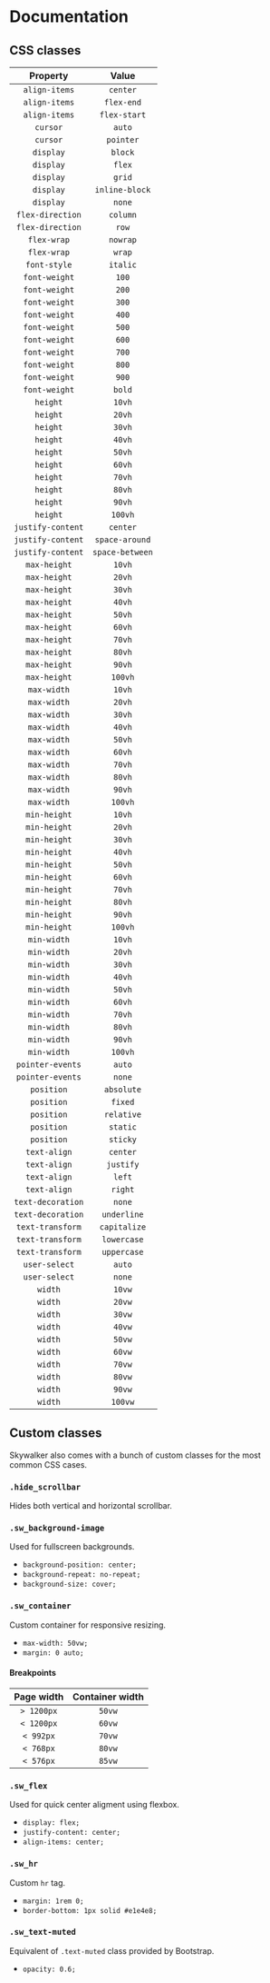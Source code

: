 # Documentation

## CSS classes

|     Property      |      Value      |
| :---------------: | :-------------: |
|   `align-items`   |    `center`     |
|   `align-items`   |   `flex-end`    |
|   `align-items`   |  `flex-start`   |
|     `cursor`      |     `auto`      |
|     `cursor`      |    `pointer`    |
|     `display`     |     `block`     |
|     `display`     |     `flex`      |
|     `display`     |     `grid`      |
|     `display`     | `inline-block`  |
|     `display`     |     `none`      |
| `flex-direction`  |    `column`     |
| `flex-direction`  |      `row`      |
|    `flex-wrap`    |    `nowrap`     |
|    `flex-wrap`    |     `wrap`      |
|   `font-style`    |    `italic`     |
|   `font-weight`   |      `100`      |
|   `font-weight`   |      `200`      |
|   `font-weight`   |      `300`      |
|   `font-weight`   |      `400`      |
|   `font-weight`   |      `500`      |
|   `font-weight`   |      `600`      |
|   `font-weight`   |      `700`      |
|   `font-weight`   |      `800`      |
|   `font-weight`   |      `900`      |
|   `font-weight`   |     `bold`      |
|     `height`      |     `10vh`      |
|     `height`      |     `20vh`      |
|     `height`      |     `30vh`      |
|     `height`      |     `40vh`      |
|     `height`      |     `50vh`      |
|     `height`      |     `60vh`      |
|     `height`      |     `70vh`      |
|     `height`      |     `80vh`      |
|     `height`      |     `90vh`      |
|     `height`      |     `100vh`     |
| `justify-content` |    `center`     |
| `justify-content` | `space-around`  |
| `justify-content` | `space-between` |
|   `max-height`    |     `10vh`      |
|   `max-height`    |     `20vh`      |
|   `max-height`    |     `30vh`      |
|   `max-height`    |     `40vh`      |
|   `max-height`    |     `50vh`      |
|   `max-height`    |     `60vh`      |
|   `max-height`    |     `70vh`      |
|   `max-height`    |     `80vh`      |
|   `max-height`    |     `90vh`      |
|   `max-height`    |     `100vh`     |
|    `max-width`    |     `10vh`      |
|    `max-width`    |     `20vh`      |
|    `max-width`    |     `30vh`      |
|    `max-width`    |     `40vh`      |
|    `max-width`    |     `50vh`      |
|    `max-width`    |     `60vh`      |
|    `max-width`    |     `70vh`      |
|    `max-width`    |     `80vh`      |
|    `max-width`    |     `90vh`      |
|    `max-width`    |     `100vh`     |
|   `min-height`    |     `10vh`      |
|   `min-height`    |     `20vh`      |
|   `min-height`    |     `30vh`      |
|   `min-height`    |     `40vh`      |
|   `min-height`    |     `50vh`      |
|   `min-height`    |     `60vh`      |
|   `min-height`    |     `70vh`      |
|   `min-height`    |     `80vh`      |
|   `min-height`    |     `90vh`      |
|   `min-height`    |     `100vh`     |
|    `min-width`    |     `10vh`      |
|    `min-width`    |     `20vh`      |
|    `min-width`    |     `30vh`      |
|    `min-width`    |     `40vh`      |
|    `min-width`    |     `50vh`      |
|    `min-width`    |     `60vh`      |
|    `min-width`    |     `70vh`      |
|    `min-width`    |     `80vh`      |
|    `min-width`    |     `90vh`      |
|    `min-width`    |     `100vh`     |
| `pointer-events`  |     `auto`      |
| `pointer-events`  |     `none`      |
|    `position`     |   `absolute`    |
|    `position`     |     `fixed`     |
|    `position`     |   `relative`    |
|    `position`     |    `static`     |
|    `position`     |    `sticky`     |
|   `text-align`    |    `center`     |
|   `text-align`    |    `justify`    |
|   `text-align`    |     `left`      |
|   `text-align`    |     `right`     |
| `text-decoration` |     `none`      |
| `text-decoration` |   `underline`   |
| `text-transform`  |  `capitalize`   |
| `text-transform`  |   `lowercase`   |
| `text-transform`  |   `uppercase`   |
|   `user-select`   |     `auto`      |
|   `user-select`   |     `none`      |
|      `width`      |     `10vw`      |
|      `width`      |     `20vw`      |
|      `width`      |     `30vw`      |
|      `width`      |     `40vw`      |
|      `width`      |     `50vw`      |
|      `width`      |     `60vw`      |
|      `width`      |     `70vw`      |
|      `width`      |     `80vw`      |
|      `width`      |     `90vw`      |
|      `width`      |     `100vw`     |

## Custom classes

Skywalker also comes with a bunch of custom classes for the most common CSS cases.

### `.hide_scrollbar`

Hides both vertical and horizontal scrollbar.

### `.sw_background-image`

Used for fullscreen backgrounds.

- `background-position: center;`
- `background-repeat: no-repeat;`
- `background-size: cover;`

### `.sw_container`

Custom container for responsive resizing.

- `max-width: 50vw;`
- `margin: 0 auto;`

#### Breakpoints

| Page width | Container width |
| :--------: | :-------------: |
| `> 1200px` |     `50vw`      |
| `< 1200px` |     `60vw`      |
| `< 992px`  |     `70vw`      |
| `< 768px`  |     `80vw`      |
| `< 576px`  |     `85vw`      |

### `.sw_flex`

Used for quick center aligment using flexbox.

- `display: flex;`
- `justify-content: center;`
- `align-items: center;`

### `.sw_hr`

Custom `hr` tag.

- `margin: 1rem 0;`
- `border-bottom: 1px solid #e1e4e8;`

### `.sw_text-muted`

Equivalent of `.text-muted` class provided by Bootstrap.

- `opacity: 0.6;`
